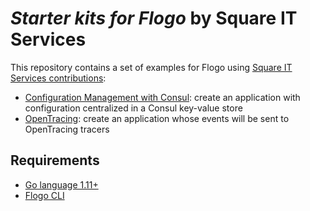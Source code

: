 # *Starter kits for Flogo* by Square IT Services

This repository contains a set of examples for Flogo using [Square IT Services contributions](https://github.com/square-it?q=flogo&type=source#org-repositories):

* [Configuration Management with Consul](./configmgmt/consul/README.md): create an application with configuration centralized in a Consul key-value store
* [OpenTracing](./opentracing/README.md): create an application whose events will be sent to OpenTracing tracers

## Requirements

* [Go language 1.11+](https://golang.org)
* [Flogo CLI](https://github.com/project-flogo/cli)
